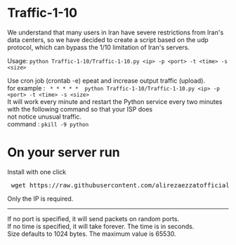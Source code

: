 

# Traffic-1-10
</b> We understand that many users in Iran have severe restrictions from Iran's data centers, so we have decided to create a
script based on the udp protocol, which can bypass the 1/10 limitation of Iran's servers.</br>

Usage: `python Traffic-1-10/Traffic-1-10.py <ip> -p <port> -t <time> -s <size>`

Use cron job (crontab -e) epeat and increase output traffic (upload).<br>
for example : ` * * * * *  python Traffic-1-10/Traffic-1-10.py <ip> -p <port> -t <time> -s <size>`<br>
It will work every minute and restart the Python service every two minutes with the following command so that your ISP does<br>
not notice unusual traffic. <br>
command : `pkill -9 python`<br>

 <h1> On your server run </h1>
 Install with one click 
<pre> wget https://raw.githubusercontent.com/alirezaezzatofficial/Traffic-1-10/main/setup.sh && bash setup.sh </pre>    
 

Only the IP is required.<hr>
If no port is specified, it will send packets on random ports.<br>
If no time is specified, it will take forever. The time is in seconds.<br>
Size defaults to 1024 bytes. The maximum value is 65530.<br>
  

